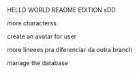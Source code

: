 HELLO WORLD README EDITION xDD 

more characterss

create an avatar for user

more lineees pra diferenciar da outra branch

manage the database